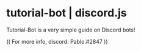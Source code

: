 # tutorial-bot | discord.js
Tutorial-Bot is a very simple guide on Discord bots!

(( For more info, discord: Pablo.#2847 ))
